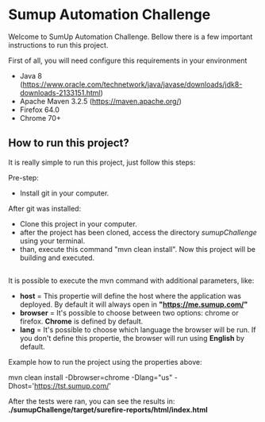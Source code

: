 # Sumup Automation Challenge

Welcome to SumUp Automation Challenge. Bellow there is a few important instructions to run this project. 

First of all, you will need configure this requirements in your environment
* Java 8 (https://www.oracle.com/technetwork/java/javase/downloads/jdk8-downloads-2133151.html)
* Apache Maven 3.2.5 (https://maven.apache.org/)
* Firefox 64.0
* Chrome 70+


## How to run this project?
It is really simple to run this project, just follow this steps:

Pre-step:
  * Install git in your computer.

After git was installed:

  * Clone this project in your computer.
  * after the project has been cloned, access the directory *sumupChallenge* using your terminal. 
  * than, execute this command "mvn clean install". Now this project will be building and executed.
  
##

It is possible to execute the mvn command with additional parameters, like:
  * **host** = This propertie will define the host where the application was deployed. By default it will always open in **"https://me.sumup.com/"** 
  * **browser** = It's possible to choose between two options: chrome or firefox. **Chrome** is defined by default.
  * **lang** = It's possible to choose which language the browser will be run. If you don't define this propertie, the browser will run using **English** by default.


Example how to run the project using the properties above:

mvn clean install -Dbrowser=chrome -Dlang="us" -Dhost='https://tst.sumup.com/'

After the tests were ran, you can see the results in: **./sumupChallenge/target/surefire-reports/html/index.html**
